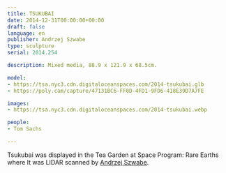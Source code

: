 ```yaml
---
title: TSUKUBAI
date: 2014-12-31T00:00:00+00:00
draft: false
language: en
publisher: Andrzej Szwabe
type: sculpture
serial: 2014.254

description: Mixed media, 88.9 x 121.9 x 68.5cm.

model:
- https://tsa.nyc3.cdn.digitaloceanspaces.com/2014-tsukubai.glb
- https://poly.cam/capture/47131BC6-FF0D-4FD1-9FD6-418E39D7A7FE

images:
- https://tsa.nyc3.cdn.digitaloceanspaces.com/2014-tsukubai.webp

people:
- Tom Sachs

---
```


Tsukubai was displayed in the Tea Garden at Space Program: Rare Earths where It was LIDAR scanned by [Andrzej Szwabe](https://aszwabe.artstation.com).

&nbsp;

&nbsp;

&nbsp;

&nbsp;